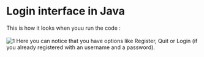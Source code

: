 # Login interface in Java
This is how it looks when youu run the code :
<br></br>
![1](https://user-images.githubusercontent.com/81974576/136442455-6688fa5d-9a29-4282-b98a-c9b6fe4ea3f3.png)
Here you can notice that you have options like Register, Quit or Login (if you already registered with an username and a password).
